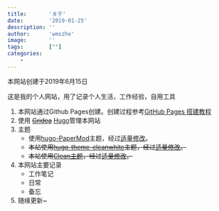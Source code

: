```yaml
---
title:       '关于'
date:        '2019-01-25'
description: ''
author:      'wmszhe'
image:       ''
tags:        [""]
categories:
    - 
---
```


本网站创建于2019年6月15日

这是我的个人网站，用了记录个人生活，工作经验，自用工具

1. 本网站通过Github Pages创建。创建过程参考[GitHub Pages 搭建教程](https://sspai.com/post/54608)
2. 使用 ~~[Gridea](https://gridea.dev/)~~ [Hugo](https://gohugo.io/)管理本网站
3. 主题
   - 使用[hugo-PaperMod](https://github.com/adityatelange/hugo-PaperMod)主题，经过[适量修改](https://github.com/wmszhe/hugo-PaperMod)。
   - ~~本站使用[hugo-theme-cleanwhite](https://github.com/zhaohuabing/hugo-theme-cleanwhite)主题，经过[适量修改](https://github.com/wmszhe/hugo-theme-cleanwhite)。~~
   - ~~本站使用[Clean主题](https://github.com/Alanrk/Gridea-theme-clean)，经过[适量修改](https://github.com/wmszhe/Gridea-theme-clean)。~~
4. 本网站主要记录
   - 工作笔记
   - 日常
   - 备忘
5. 随缘更新~